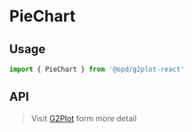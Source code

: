 # PieChart

## Usage

```ts
import { PieChart } from '@opd/g2plot-react'
```

## API

<API id="PieChart"></API>

> Visit [G2Plot](https://g2plot.antv.antgroup.com/api/plot-api) form more detail

